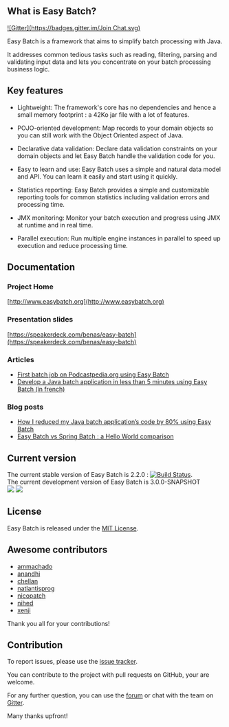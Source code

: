 ## What is Easy Batch?
[![Gitter](https://badges.gitter.im/Join Chat.svg)](https://gitter.im/benas/easy-batch?utm_source=badge&utm_medium=badge&utm_campaign=pr-badge&utm_content=badge)

Easy Batch is a framework that aims to simplify batch processing with Java.

It addresses common tedious tasks such as reading, filtering, parsing and validating input data and lets you concentrate on your batch processing business logic.

## Key features

 * Lightweight: The framework's core has no dependencies and hence a small memory footprint : a 42Ko jar file with a lot of features.

 * POJO-oriented development: Map records to your domain objects so you can still work with the Object Oriented aspect of Java.

 * Declarative data validation: Declare data validation constraints on your domain objects and let Easy Batch handle the validation code for you.

 * Easy to learn and use: Easy Batch uses a simple and natural data model and API. You can learn it easily and start using it quickly.

 * Statistics reporting: Easy Batch provides a simple and customizable reporting tools for common statistics including validation errors and processing time.

 * JMX monitoring: Monitor your batch execution and progress using JMX at runtime and in real time.

 * Parallel execution: Run multiple engine instances in parallel to speed up execution and reduce processing time.

## Documentation

### Project Home
[http://www.easybatch.org](http://www.easybatch.org)

### Presentation slides
[https://speakerdeck.com/benas/easy-batch](https://speakerdeck.com/benas/easy-batch)

### Articles
- [First batch job on Podcastpedia.org using Easy Batch](http://www.codingpedia.org/ama/first-batch-job-on-podcastpedia-org-with-easybatch/)
- [Develop a Java batch application in less than 5 minutes using Easy Batch (in french) ](http://benassi.developpez.com/tutoriels/java/developper-batch-easybatch-5-minutes/)

### Blog posts
- [How I reduced my Java batch application’s code by 80% using Easy Batch](http://mahmoudbenhassine.com/2014/01/21/how-i-reduced-my-java-batch-applications-code-by-80-using-easy-batch/)
- [Easy Batch vs Spring Batch : a Hello World comparison](http://mahmoudbenhassine.wordpress.com/2014/03/03/spring-batch-vs-easy-batch-a-hello-world-comparison/)

## Current version

The current stable version of Easy Batch is 2.2.0 : [![Build Status](https://buildhive.cloudbees.com/job/benas/job/easy-batch/badge/icon)](https://buildhive.cloudbees.com/job/benas/job/easy-batch/).
<br/>
The current development version of Easy Batch is 3.0.0-SNAPSHOT
<br/>
<a href="https://buildhive.cloudbees.com/job/benas/job/easy-batch/"><img src="http://web-static-cloudfront.s3.amazonaws.com/images/badges/BuiltOnDEV.png"/></a>
<a href="http://www.jetbrains.com/idea/"><img src="https://raw.github.com/benas/easy-batch/master/site/img/misc/idea.png"/></a>

## License
Easy Batch is released under the [MIT License](http://opensource.org/licenses/mit-license.php/).

## Awesome contributors

* [ammachado](https://github.com/ammachado)
* [anandhi](https://github.com/anandhi)
* [chellan](https://github.com/chellan)
* [natlantisprog](https://github.com/natlantisprog)
* [nicopatch](https://github.com/nicopatch)
* [nihed](https://github.com/nihed)
* [xenji](https://github.com/xenji)

Thank you all for your contributions!

## Contribution

To report issues, please use the [issue tracker](https://github.com/benas/easy-batch/issues).

You can contribute to the project with pull requests on GitHub, your are welcome.

For any further question, you can use the [forum](https://groups.google.com/d/forum/easy-batch) or chat with the team on [Gitter](https://gitter.im/benas/easy-batch).

Many thanks upfront!
